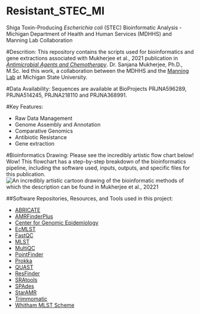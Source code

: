# Resistant_STEC_MI
Shiga Toxin-Producing *Escherichia coli* (STEC) Bioinformatic Analysis - Michigan Department of Health and Human Services (MDHHS) and Manning Lab Collaboration
<a id="Description"></a>
<a id="Data Availability:"></a>
<a id="Key Features:"></a>
<a id="Bioinformatics Drawing"></a>
<a id="Software, Repisotires, Resources, and Tools used in this project:"></a>
<a id="Funding Sources"></a>

#Descrition: 
This repository contains the scripts used for bioinformatics and gene extractions associated with Mukherjee et al., 2021 publication in [*Antimicrobial Agents and Chemotherapy*](https://journals.asm.org/doi/10.1128/aac.01189-21). 
Dr. Sanjana Mukherjee, Ph.D., M.Sc. led this work, a collaboration between the MDHHS and the [Manning Lab](https://manninglab.natsci.msu.edu/) at Michigan State University. 

#Data Availability: 
Sequences are available at BioProjects PRJNA596289, PRJNA514245, PRJNA218110 and PRJNA368991. 

#Key Features:
- Raw Data Management
- Genome Assembly and Annotation
- Comparative Genomics
- Antibiotic Resistance
- Gene extraction

#Bioinformatics Drawing: Please see the incredibly artistic flow chart below! Wow! This flowchart has a step-by-step breakdown of the bioinformatics pipeline, including the software used, inputs, outputs, and specific files for this publication. 
![An incredibly artistic cartoon drawing of the bioinformatic methods of which the description can be found in Mukherjee et al., 20221]()









##Software Repositories, Resources, and Tools used in this project:
- [ABRICATE](https://github.com/tseemann/abricate)
- [AMRFinderPlus](https://github.com/ncbi/amr)
- [Center for Genomic Epidemiology](https://www.genomicepidemiology.org/)
- [EcMLST](http://shigatox.net/new/)
- [FastQC](https://github.com/s-andrews/FastQC)
- [MLST](https://github.com/tseemann/mlst)
- [MultiQC](https://github.com/ewels/MultiQC)
- [PointFinder](https://academic.oup.com/jac/article/72/10/2764/3979530)
- [Prokka](https://github.com/tseemann/prokka)
- [QUAST](https://github.com/ablab/quast)
- [ResFinder](https://cge.food.dtu.dk/services/ResFinder/)
- [SRAtools](https://github.com/ncbi/sra-tools)
- [SPAdes](https://github.com/ablab/spades)
- [StarAMR](https://github.com/phac-nml/staramr)
- [Trimmomatic](http://www.usadellab.org/cms/index.php?page=trimmomatic)
- [Whitham MLST Scheme](https://ieeexplore.ieee.org/abstract/document/1332482?casa_token=RMtJfO_s2FEAAAAA:iETIMQvH0G0SduUtO8o0XEOps0fHNIeO8vQ2prjJwTqUY-z1t1trA_0FvdXdzt9q_0gak6A)



